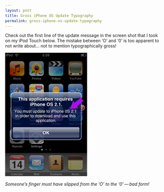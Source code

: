 ```yaml
---
layout: post
title: Gross iPhone OS Update Typography
permalink: gross-iphone-os-update-typography
---
```

Check out the first line of the update message in the screen shot that I took on my iPod Touch below. The mistake between ‘O’ and ‘0’ is too apparent to not write about… not to mention typographically gross!

![iPod Touch Screenshot](/assets/img/posts/gross-iphone-typography.png)

_Someone’s finger must have slipped from the ‘O’ to the ‘0’ — bad form!_
